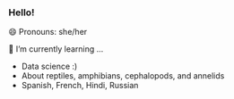 ### Hello!

😄 Pronouns: she/her

🌱 I’m currently learning ...
- Data science :)
- About reptiles, amphibians, cephalopods, and annelids
- Spanish, French, Hindi, Russian

<!--
**krithravi/krithravi** is a ✨ _special_ ✨ repository because its `README.md` (this file) appears on your GitHub profile.

Here are some ideas to get you started:

- 🔭 I’m currently working on ...
- 🌱 I’m currently learning ...
- 👯 I’m looking to collaborate on ...
- 🤔 I’m looking for help with ...
- 💬 Ask me about ...
- 📫 How to reach me: ...
- 😄 Pronouns: ...
- ⚡ Fun fact: ...
-->
